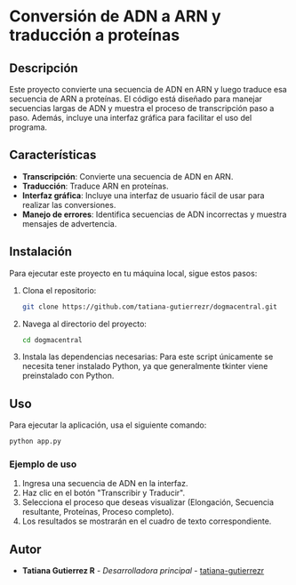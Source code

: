 # Conversión de ADN a ARN y traducción a proteínas

## Descripción

Este proyecto convierte una secuencia de ADN en ARN y luego traduce esa secuencia de ARN a proteínas. El código está diseñado para manejar secuencias largas de ADN y muestra el proceso de transcripción paso a paso. Además, incluye una interfaz gráfica para facilitar el uso del programa.

## Características

- **Transcripción**: Convierte una secuencia de ADN en ARN.
- **Traducción**: Traduce ARN en proteínas.
- **Interfaz gráfica**: Incluye una interfaz de usuario fácil de usar para realizar las conversiones.
- **Manejo de errores**: Identifica secuencias de ADN incorrectas y muestra mensajes de advertencia.

## Instalación

Para ejecutar este proyecto en tu máquina local, sigue estos pasos:

1. Clona el repositorio:
   ```bash
   git clone https://github.com/tatiana-gutierrezr/dogmacentral.git
   ```

2. Navega al directorio del proyecto:
   ```bash
   cd dogmacentral
   ```

3. Instala las dependencias necesarias:
   Para este script únicamente se necesita tener instalado Python, ya que generalmente tkinter viene preinstalado con Python.

## Uso

Para ejecutar la aplicación, usa el siguiente comando:

```bash
python app.py
```

### Ejemplo de uso

1. Ingresa una secuencia de ADN en la interfaz.
2. Haz clic en el botón "Transcribir y Traducir".
3. Selecciona el proceso que deseas visualizar (Elongación, Secuencia resultante, Proteínas, Proceso completo).
4. Los resultados se mostrarán en el cuadro de texto correspondiente.

## Autor

- **Tatiana Gutierrez R** - *Desarrolladora principal* - [tatiana-gutierrezr](https://github.com/tatiana-gutierrezr)
